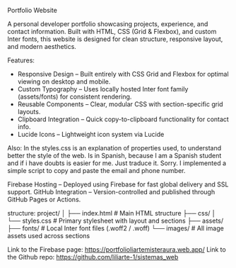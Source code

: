 Portfolio Website

A personal developer portfolio showcasing projects, experience, and contact information.
Built with HTML, CSS (Grid & Flexbox), and custom Inter fonts, this website is designed for clean structure, responsive layout, and modern aesthetics.

Features:
- Responsive Design – Built entirely with CSS Grid and Flexbox for optimal viewing on desktop and mobile.
- Custom Typography – Uses locally hosted Inter font family (assets/fonts) for consistent rendering.
- Reusable Components – Clear, modular CSS with section-specific grid layouts.
- Clipboard Integration – Quick copy-to-clipboard functionality for contact info.
- Lucide Icons – Lightweight icon system via Lucide

Also:
In the styles.css is an explanation of properties used, to understand better the style of the web. Is in Spanish, because I am a Spanish student and if i have doubts is easier for me. Just traduce it. Sorry.
I implemented a simple script to copy and paste the email and phone number.

Firebase Hosting – Deployed using Firebase for fast global delivery and SSL support.
GitHub Integration – Version-controlled and published through GitHub Pages or Actions.

structure:
project/
│
├── index.html              # Main HTML structure
├── css/
│   └── styles.css          # Primary stylesheet with layout and sections
├── assets/
    ├── fonts/              # Local Inter font files (.woff2 / .woff)
    └── images/             # All image assets used across sections

Link to the Firebase page: https://portfolioliartemisteraura.web.app/
Link to the Github repo: https://github.com/liliarte-1/sistemas_web
